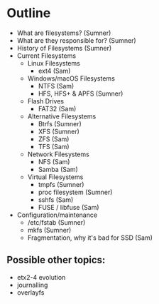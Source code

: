 # Outline
- What are filesystems?                 (Sumner)
- What are they responsible for?        (Sumner)
- History of Filesystems                (Sumner)
- Current Filesystems
  - Linux Filesystems
    - ext4                              (Sam)
  - Windows/macOS Filesystems
    - NTFS                              (Sam)
    - HFS, HFS+ & APFS                  (Sumner)
  - Flash Drives
    - FAT32                             (Sam)
  - Alternative Filesystems
    - Btrfs                             (Sumner)
    - XFS                               (Sumner)
    - ZFS                               (Sam)
    - TFS                               (Sam)
  - Network Filesystems
    - NFS                               (Sam)
    - Samba                             (Sam)
  - Virtual Filesystems
    - tmpfs                             (Sumner)
    - proc filesystem                   (Sumner)
    - sshfs                             (Sam)
    - FUSE / libfuse                    (Sam)
- Configuration/maintenance
  - /etc/fstab                          (Sumner)
  - mkfs                                (Sumner)
  - Fragmentation, why it's bad for SSD (Sam)

## Possible other topics:
- etx2-4 evolution
- journalling
- overlayfs
